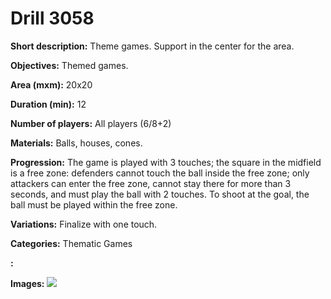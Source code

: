 # Drill 3058

**Short description:**
Theme games. Support in the center for the area.

**Objectives:**
Themed games.

**Area (mxm):**
20x20

**Duration (min):**
12

**Number of players:**
All players (6/8+2)

**Materials:**
Balls, houses, cones.

**Progression:**
The game is played with 3 touches; the square in the midfield is a free zone: defenders cannot touch the ball inside the free zone; only attackers can enter the free zone, cannot stay there for more than 3 seconds, and must play the ball with 2 touches. To shoot at the goal, the ball must be played within the free zone.

**Variations:**
Finalize with one touch.

**Categories:**
Thematic Games

**:**


**Images:**
![](https://www.coachingfutsal.com/\images\38321aa4-2f3e-411b-82e3-d1dc1c0f875f_48.png)

